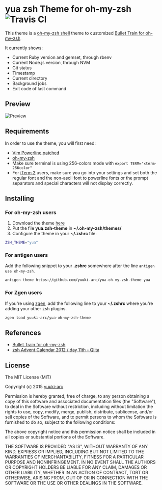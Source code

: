 # yua zsh Theme for oh-my-zsh ![Travis CI](https://travis-ci.org/yuuki-arc/yua-oh-my-zsh-theme.svg)

This theme is a [oh-my-zsh shell](https://github.com/robbyrussell/oh-my-zsh) theme
to customized [Bullet Train for oh-my-zsh](https://github.com/caiogondim/bullet-train-oh-my-zsh-theme).

It currently shows:
- Current Ruby version and gemset, through rbenv
- Current Node.js version, through NVM
- Git status
- Timestamp
- Current directory
- Background jobs
- Exit code of last command

## Preview

![Preview]()


## Requirements

In order to use the theme, you will first need:

* [Vim Powerline patched](https://github.com/Lokaltog/powerline-fonts)
* [oh-my-zsh](https://github.com/robbyrussell/oh-my-zsh)
* Make sure terminal is using 256-colors mode with `export TERM="xterm-256color"`
* For [iTerm 2](http://iterm2.com/) users, make sure you go into your settings and set both the regular font and the non-ascii font to powerline fonts or the prompt separators and special characters will not display correctly.


## Installing

### For oh-my-zsh users

1. Download the theme [here](http://raw.github.com/yuuki-arc/yua-oh-my-zsh-theme/master/yua.zsh-theme)
2. Put the file **yua.zsh-theme** in **~/.oh-my-zsh/themes/**
3. Configure the theme in your **~/.zshrc** file:

```bash
ZSH_THEME="yua"
```

### For antigen users

Add the following snippet to your **.zshrc** somewhere after the line
`antigen use oh-my-zsh`.

```bash
antigen theme https://github.com/yuuki-arc/yua-oh-my-zsh-theme yua
```

### For Zgen users

If you're using [zgen](https://github.com/tarjoilija/zgen), add the following line to your **~/.zshrc** where you're adding your other zsh plugins.

```bash
zgen load yuuki-arc/yua-oh-my-zsh-theme
```

## References
- [Bullet Train for oh-my-zsh](https://github.com/caiogondim/bullet-train-oh-my-zsh-theme)
- [zsh Advent Calendar 2012 / day 11th - Qiita](http://qiita.com/mollifier/items/8d5a627d773758dd8078)

## License
The MIT License (MIT)

Copyright (c) 2015 [yuuki-arc](http://yuukiar.co)

Permission is hereby granted, free of charge, to any person obtaining a copy
of this software and associated documentation files (the "Software"), to deal
in the Software without restriction, including without limitation the rights
to use, copy, modify, merge, publish, distribute, sublicense, and/or sell
copies of the Software, and to permit persons to whom the Software is
furnished to do so, subject to the following conditions:

The above copyright notice and this permission notice shall be included in all
copies or substantial portions of the Software.

THE SOFTWARE IS PROVIDED "AS IS", WITHOUT WARRANTY OF ANY KIND, EXPRESS OR
IMPLIED, INCLUDING BUT NOT LIMITED TO THE WARRANTIES OF MERCHANTABILITY,
FITNESS FOR A PARTICULAR PURPOSE AND NONINFRINGEMENT. IN NO EVENT SHALL THE
AUTHORS OR COPYRIGHT HOLDERS BE LIABLE FOR ANY CLAIM, DAMAGES OR OTHER
LIABILITY, WHETHER IN AN ACTION OF CONTRACT, TORT OR OTHERWISE, ARISING FROM,
OUT OF OR IN CONNECTION WITH THE SOFTWARE OR THE USE OR OTHER DEALINGS IN THE
SOFTWARE.
